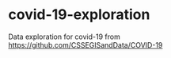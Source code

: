 # covid-19-exploration
Data exploration for covid-19 from https://github.com/CSSEGISandData/COVID-19
